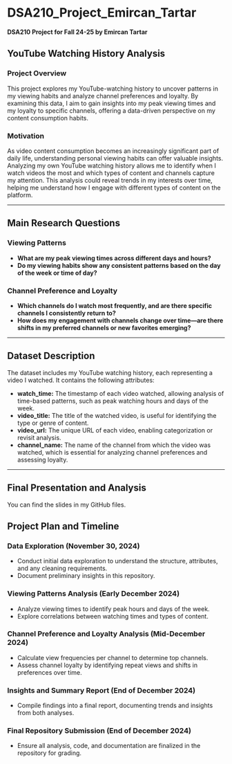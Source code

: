 # DSA210_Project_Emircan_Tartar
**DSA210 Project for Fall 24-25 by Emircan Tartar**

## YouTube Watching History Analysis

### Project Overview
This project explores my YouTube-watching history to uncover patterns in my viewing habits and analyze channel preferences and loyalty. By examining this data, I aim to gain insights into my peak viewing times and my loyalty to specific channels, offering a data-driven perspective on my content consumption habits.

### Motivation
As video content consumption becomes an increasingly significant part of daily life, understanding personal viewing habits can offer valuable insights. Analyzing my own YouTube watching history allows me to identify when I watch videos the most and which types of content and channels capture my attention. This analysis could reveal trends in my interests over time, helping me understand how I engage with different types of content on the platform.

---

## Main Research Questions

### Viewing Patterns
- **What are my peak viewing times across different days and hours?**  
- **Do my viewing habits show any consistent patterns based on the day of the week or time of day?**

### Channel Preference and Loyalty
- **Which channels do I watch most frequently, and are there specific channels I consistently return to?**  
- **How does my engagement with channels change over time—are there shifts in my preferred channels or new favorites emerging?**

---

## Dataset Description
The dataset includes my YouTube watching history, each representing a video I watched. It contains the following attributes:

- **watch_time:** The timestamp of each video watched, allowing analysis of time-based patterns, such as peak watching hours and days of the week.  
- **video_title:** The title of the watched video, is useful for identifying the type or genre of content.  
- **video_url:** The unique URL of each video, enabling categorization or revisit analysis.  
- **channel_name:** The name of the channel from which the video was watched, which is essential for analyzing channel preferences and assessing loyalty.

---

## Final Presentation and Analysis
You can find the slides in my GitHub files.

## Project Plan and Timeline

### Data Exploration (November 30, 2024)
- Conduct initial data exploration to understand the structure, attributes, and any cleaning requirements.  
- Document preliminary insights in this repository.

### Viewing Patterns Analysis (Early December 2024)
- Analyze viewing times to identify peak hours and days of the week.  
- Explore correlations between watching times and types of content.

### Channel Preference and Loyalty Analysis (Mid-December 2024)
- Calculate view frequencies per channel to determine top channels.  
- Assess channel loyalty by identifying repeat views and shifts in preferences over time.

### Insights and Summary Report (End of December 2024)
- Compile findings into a final report, documenting trends and insights from both analyses.

### Final Repository Submission (End of December 2024)
- Ensure all analysis, code, and documentation are finalized in the repository for grading.

